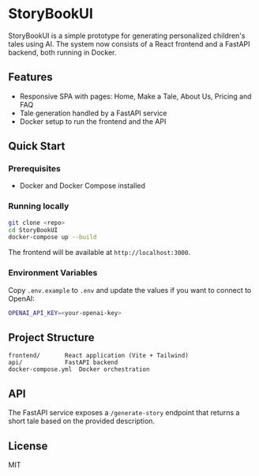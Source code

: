 # StoryBookUI

StoryBookUI is a simple prototype for generating personalized children's tales using AI. The system now consists of a React frontend and a FastAPI backend, both running in Docker.

## Features

- Responsive SPA with pages: Home, Make a Tale, About Us, Pricing and FAQ
- Tale generation handled by a FastAPI service
- Docker setup to run the frontend and the API

## Quick Start

### Prerequisites
- Docker and Docker Compose installed

### Running locally
```bash
git clone <repo>
cd StoryBookUI
docker-compose up --build
```
The frontend will be available at `http://localhost:3000`.

### Environment Variables
Copy `.env.example` to `.env` and update the values if you want to connect to OpenAI:
```bash
OPENAI_API_KEY=<your-openai-key>
```

## Project Structure
```
frontend/       React application (Vite + Tailwind)
api/            FastAPI backend
docker-compose.yml  Docker orchestration
```

## API
The FastAPI service exposes a `/generate-story` endpoint that returns a short tale based on the provided description.

## License
MIT
